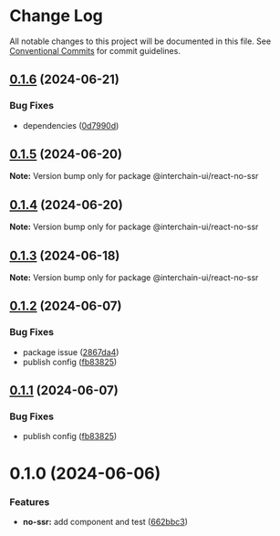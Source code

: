 # Change Log

All notable changes to this project will be documented in this file.
See [Conventional Commits](https://conventionalcommits.org) for commit guidelines.

## [0.1.6](https://github.com/cosmology-tech/interchain-ui/compare/@interchain-ui/react-no-ssr@0.1.5...@interchain-ui/react-no-ssr@0.1.6) (2024-06-21)

### Bug Fixes

- dependencies ([0d7990d](https://github.com/cosmology-tech/interchain-ui/commit/0d7990d14445fa597fde0c3637b733b04c23a128))

## [0.1.5](https://github.com/cosmology-tech/interchain-ui/compare/@interchain-ui/react-no-ssr@0.1.4...@interchain-ui/react-no-ssr@0.1.5) (2024-06-20)

**Note:** Version bump only for package @interchain-ui/react-no-ssr

## [0.1.4](https://github.com/cosmology-tech/interchain-ui/compare/@interchain-ui/react-no-ssr@0.1.3...@interchain-ui/react-no-ssr@0.1.4) (2024-06-20)

**Note:** Version bump only for package @interchain-ui/react-no-ssr

## [0.1.3](https://github.com/cosmology-tech/interchain-ui/compare/@interchain-ui/react-no-ssr@0.1.2...@interchain-ui/react-no-ssr@0.1.3) (2024-06-18)

**Note:** Version bump only for package @interchain-ui/react-no-ssr

## [0.1.2](https://github.com/cosmology-tech/interchain-ui/compare/@interchain-ui/react-no-ssr@0.1.0...@interchain-ui/react-no-ssr@0.1.2) (2024-06-07)

### Bug Fixes

- package issue ([2867da4](https://github.com/cosmology-tech/interchain-ui/commit/2867da41a7574c98ca60a413abee2d13cbea41fa))
- publish config ([fb83825](https://github.com/cosmology-tech/interchain-ui/commit/fb83825d4567f97ecef00d524786027a28d4696e))

## [0.1.1](https://github.com/cosmology-tech/interchain-ui/compare/@interchain-ui/react-no-ssr@0.1.0...@interchain-ui/react-no-ssr@0.1.1) (2024-06-07)

### Bug Fixes

- publish config ([fb83825](https://github.com/cosmology-tech/interchain-ui/commit/fb83825d4567f97ecef00d524786027a28d4696e))

# 0.1.0 (2024-06-06)

### Features

- **no-ssr:** add component and test ([662bbc3](https://github.com/cosmology-tech/interchain-ui/commit/662bbc3e6d52862bebd3703f821e416b39110964))

